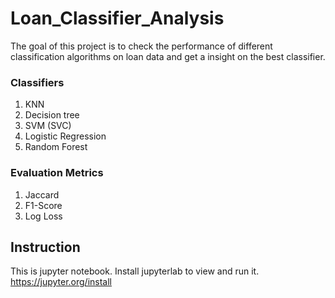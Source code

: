 # Loan_Classifier_Analysis

The goal of this project is to check the performance of different classification algorithms on loan data and get a insight on the best classifier. 

### Classifiers
1. KNN
2. Decision tree
3. SVM (SVC)
4. Logistic Regression
5. Random Forest

### Evaluation Metrics
1. Jaccard
2. F1-Score
3. Log Loss

## Instruction
This is jupyter notebook. Install jupyterlab to view and run it.
https://jupyter.org/install
